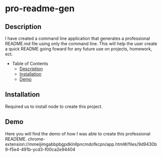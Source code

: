 # pro-readme-gen

## Description
I have created a command line application that generates a professional README.md file using only the command line. 
This will help the user create a quick README going foward for any future use on projects, homework, ect. 

- Table of Contents
  - [Description](#description)
  - [Installation](#installation)
  - [Demo](#demo)

## Installation
Required us to install node to create this project. 

## Demo
Here you will find the demo of how I was able to create this professional READEME. 
chrome-extension://mmeijimgabbpbgpdklnllpncmdofkcpn/app.html#/files/9d9430b9-f5e4-491b-ycd3-f00ca2e94404

